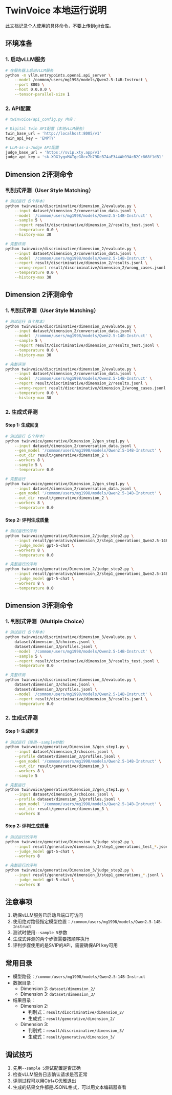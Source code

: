 # TwinVoice 本地运行说明

此文档记录个人使用的具体命令，不要上传到git仓库。

## 环境准备

### 1. 启动vLLM服务
```bash
# 在服务器上启动vLLM服务
python -m vllm.entrypoints.openai.api_server \
    --model /common/users/mg1998/models/Qwen2.5-14B-Instruct \
    --port 8005 \
    --host 0.0.0.0 \
    --tensor-parallel-size 1
```

### 2. API配置
```python
# twinvoice/api_config.py 内容：

# Digital Twin API配置（本地vLLM服务）
twin_base_url = 'http://localhost:8005/v1'
twin_api_key = 'EMPTY'

# LLM-as-a-Judge API配置
judge_base_url = 'https://svip.xty.app/v1'
judge_api_key = 'sk-XOG1ygxM4TgeG8cx7b79DcB74aE344Ab93AcB2Cc868f1dB1'
```

## Dimension 2评测命令

### 判别式评测（User Style Matching）

```bash
# 测试运行（5个样本）
python twinvoice/discriminative/dimension_2/evaluate.py \
    --input dataset/dimension_2/conversation_data.jsonl \
    --model '/common/users/mg1998/models/Qwen2.5-14B-Instruct' \
    --sample 5 \
    --report result/discriminative/dimension_2/results_test.jsonl \
    --temperature 0.0 \
    --history-max 30

# 完整评测
python twinvoice/discriminative/dimension_2/evaluate.py \
    --input dataset/dimension_2/conversation_data.jsonl \
    --model '/common/users/mg1998/models/Qwen2.5-14B-Instruct' \
    --report result/discriminative/dimension_2/results.jsonl \
    --wrong-report result/discriminative/dimension_2/wrong_cases.jsonl \
    --temperature 0.0 \
    --history-max 30
```

## Dimension 2评测命令

### 1. 判别式评测（User Style Matching）

```bash
# 测试运行（5个样本）
python twinvoice/discriminative/dimension_2/evaluate.py \
    --input dataset/dimension_2/conversation_data.jsonl \
    --model '/common/users/mg1998/models/Qwen2.5-14B-Instruct' \
    --sample 5 \
    --report result/discriminative/dimension_2/results_test.jsonl \
    --temperature 0.0 \
    --history-max 30

# 完整评测
python twinvoice/discriminative/dimension_2/evaluate.py \
    --input dataset/dimension_2/conversation_data.jsonl \
    --model '/common/users/mg1998/models/Qwen2.5-14B-Instruct' \
    --report result/discriminative/dimension_2/results.jsonl \
    --wrong-report result/discriminative/dimension_2/wrong_cases.jsonl \
    --temperature 0.0 \
    --history-max 30
```

### 2. 生成式评测

#### Step 1: 生成回复
```bash
# 测试运行（5个样本）
python twinvoice/generative/Dimension_2/gen_step1.py \
    --input dataset/dimension_2/conversation_data.jsonl \
    --gen_model '/common/users/mg1998/models/Qwen2.5-14B-Instruct' \
    --out_dir result/generative/dimension_2 \
    --workers 8 \
    --sample 5 \
    --temperature 0.0

# 完整运行
python twinvoice/generative/Dimension_2/gen_step1.py \
    --input dataset/dimension_2/conversation_data.jsonl \
    --gen_model '/common/users/mg1998/models/Qwen2.5-14B-Instruct' \
    --out_dir result/generative/dimension_2 \
    --workers 8 \
    --temperature 0.0
```

#### Step 2: 评判生成质量
```bash
# 测试运行的评判
python twinvoice/generative/Dimension_2/judge_step2.py \
    --input result/generative/dimension_2/step1_generations_Qwen2.5-14B-Instruct.jsonl \
    --judge_model gpt-5-chat \
    --workers 8 \
    --temperature 0.0

# 完整运行的评判
python twinvoice/generative/Dimension_2/judge_step2.py \
    --input result/generative/dimension_2/step1_generations_Qwen2.5-14B-Instruct.jsonl \
    --judge_model gpt-5-chat \
    --workers 8 \
    --temperature 0.0
```

## Dimension 3评测命令

### 1. 判别式评测（Multiple Choice）

```bash
# 测试运行（5个样本）
python twinvoice/discriminative/dimension_3/evaluate.py \
    dataset/dimension_3/choices.jsonl \
    dataset/dimension_3/profiles.jsonl \
    --model '/common/users/mg1998/models/Qwen2.5-14B-Instruct' \
    --sample 5 \
    --report result/discriminative/dimension_3/results_test.jsonl \
    --temperature 0.0

# 完整评测
python twinvoice/discriminative/dimension_3/evaluate.py \
    dataset/dimension_3/choices.jsonl \
    dataset/dimension_3/profiles.jsonl \
    --model '/common/users/mg1998/models/Qwen2.5-14B-Instruct' \
    --report result/discriminative/dimension_3/results.jsonl \
    --temperature 0.0
```

### 2. 生成式评测

#### Step 1: 生成回复
```bash
# 测试运行（使用--sample参数）
python twinvoice/generative/Dimension_3/gen_step1.py \
    --input dataset/dimension_3/choices.jsonl \
    --profile dataset/dimension_3/profiles.jsonl \
    --gen_model '/common/users/mg1998/models/Qwen2.5-14B-Instruct' \
    --out_dir result/generative/dimension_3 \
    --workers 8 \
    --sample 5

# 完整运行
python twinvoice/generative/Dimension_3/gen_step1.py \
    --input dataset/dimension_3/choices.jsonl \
    --profile dataset/dimension_3/profiles.jsonl \
    --gen_model '/common/users/mg1998/models/Qwen2.5-14B-Instruct' \
    --out_dir result/generative/dimension_3 \
    --workers 8
```

#### Step 2: 评判生成质量
```bash
# 测试运行的评判
python twinvoice/generative/Dimension_3/judge_step2.py \
    --input result/generative/dimension_3/step1_generations_test_*.jsonl \
    --judge_model gpt-5-chat \
    --workers 8

# 完整运行的评判
python twinvoice/generative/Dimension_3/judge_step2.py \
    --input result/generative/dimension_3/step1_generations_*.jsonl \
    --judge_model gpt-5-chat \
    --workers 8
```

## 注意事项

1. 确保vLLM服务已启动且端口可访问
2. 使用绝对路径指定模型位置：`/common/users/mg1998/models/Qwen2.5-14B-Instruct`
3. 测试时使用`--sample 5`参数
4. 生成式评测的两个步骤需要按顺序执行
5. 评判步骤使用的是SVIP的API，需要确保API key可用

## 常用目录

- 模型路径：`/common/users/mg1998/models/Qwen2.5-14B-Instruct`
- 数据目录：
  - Dimension 2: `dataset/dimension_2/`
  - Dimension 3: `dataset/dimension_3/`
- 结果目录：
  - Dimension 2:
    - 判别式：`result/discriminative/dimension_2/`
    - 生成式：`result/generative/dimension_2/`
  - Dimension 3:
    - 判别式：`result/discriminative/dimension_3/`
    - 生成式：`result/generative/dimension_3/`

## 调试技巧

1. 先用`--sample 5`测试配置是否正确
2. 检查vLLM服务日志确认请求是否正常
3. 评测过程可以用Ctrl+C优雅退出
4. 生成的结果文件都是JSONL格式，可以用文本编辑器查看
